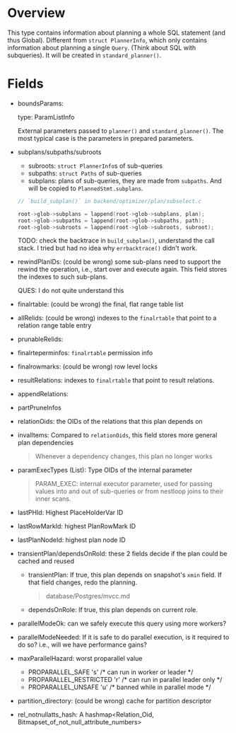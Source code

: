 # Overview

This type contains information about planning a whole SQL statement (and thus 
Global). Different from `struct PlannerInfo`, which only contains information 
about planning a single `Query`. (Think about SQL with subqueries).  It will
be created in `standard_planner()`.


# Fields

* boundsParams:

  type: ParamListInfo 

  External parameters passed to `planner()` and `standard_planner()`. The most 
  typical case is the parameters in prepared parameters.

* subplans/subpaths/subroots

  * subroots: `struct PlannerInfo`s of sub-queries
  * subpaths: `struct Paths` of sub-queries
  * subplans: plans of sub-queries, they are made from `subpaths`. And will be 
    copied to `PlannedStmt.subplans`.

  ```c
  // `build_subplan()` in backend/optimizer/plan/subselect.c

  root->glob->subplans = lappend(root->glob->subplans, plan);
  root->glob->subpaths = lappend(root->glob->subpaths, path);
  root->glob->subroots = lappend(root->glob->subroots, subroot);
  ```

  TODO: check the backtrace in `build_subplan()`, understand the call stack. I tried but 
  had no idea why `errbacktrace()` didn't work.

* rewindPlanIDs: (could be wrong) some sub-plans need to support the rewind the 
  operation, i.e., start over and execute again. This field stores the indexes 
  to such sub-plans. 

  QUES: I do not quite understand this

* finalrtable: (could be wrong) the final, flat range table list

* allRelids: (could be wrong) indexes to the `finalrtable` that point to a relation range table entry

* prunableRelids: 

* finalrteperminfos: `finalrtable` permission info

* finalrowmarks: (could be wrong) row level locks

* resultRelations: indexes to `finalrtable` that point to result relations.

* appendRelations: 

* partPruneInfos

* relationOids: the OIDs of the relations that this plan depends on

* invalItems: Compared to `relationOids`, this field stores more general 
  plan dependencies

  > Whenever a dependency changes, this plan no longer works

* paramExecTypes (List<Oid>): Type OIDs of the internal parameter

  > PARAM_EXEC: internal executor parameter, used for passing values into and 
  > out of sub-queries or from nestloop joins to their inner scans.
 
* lastPHId: Highest PlaceHolderVar ID

* lastRowMarkId: highest PlanRowMark ID

* lastPlanNodeId: highest plan node ID

* transientPlan/dependsOnRold: these 2 fields decide if the plan could be cached 
  and reused

  * transientPlan: If true, this plan depends on snapshot's `xmin` field.  If that
                   field changes, redo the planning.

    > database/Postgres/mvcc.md

  * dependsOnRole: If true, this plan depends on current role.

* parallelModeOk: can we safely execute this query using more workers?

* parallelModeNeeded: If it is safe to do parallel execution, is it required to 
  do so? i.e., will we have performance gains?

* maxParallelHazard: worst proparallel value
  
  * PROPARALLEL_SAFE		's' /* can run in worker or leader */
  * PROPARALLEL_RESTRICTED	'r' /* can run in parallel leader only */
  * PROPARALLEL_UNSAFE		'u' /* banned while in parallel mode */

* partition_directory: (could be wrong) cache for partition descriptor

* rel_notnullatts_hash: A hashmap<Relation_Oid, Bitmapset_of_not_null_attribute_numbers>



 


